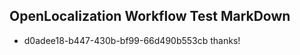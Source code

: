 ## OpenLocalization Workflow Test MarkDown
* d0adee18-b447-430b-bf99-66d490b553cb thanks!

<!--HONumber=Aug16_HO3-->



